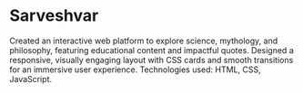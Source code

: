 # Sarveshvar </br>
Created an interactive web platform to explore science, mythology, and philosophy, featuring educational content and impactful quotes.
Designed a responsive, visually engaging layout with CSS cards and smooth transitions for an immersive user experience.
Technologies used: HTML, CSS, JavaScript.
